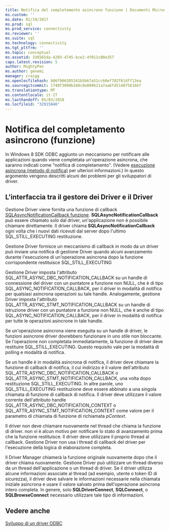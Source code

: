 ```yaml
---
title: Notifica del completamento asincrono funzione | Documenti Microsoft
ms.custom: ''
ms.date: 01/19/2017
ms.prod: sql
ms.prod_service: connectivity
ms.reviewer: ''
ms.suite: sql
ms.technology: connectivity
ms.tgt_pltfrm: ''
ms.topic: conceptual
ms.assetid: 336565da-4203-4745-bce2-4f011c08e357
caps.latest.revision: 5
author: MightyPen
ms.author: genemi
manager: craigg
ms.openlocfilehash: b86f906385341b5b67a51cc60ef702f61dff13ea
ms.sourcegitcommit: 1740f3090b168c0e809611a7aa6fd514075616bf
ms.translationtype: MT
ms.contentlocale: it-IT
ms.lasthandoff: 05/03/2018
ms.locfileid: "32915846"
---
```

# <a name="notification-of-asynchronous-function-completion"></a>Notifica del completamento asincrono (funzione)
In Windows 8 SDK ODBC aggiunto un meccanismo per notificare alle applicazioni quando viene completata un'operazione asincrona, che saranno indicati come "notifica di completamento". (Vedere [esecuzione asincrona (metodo di notifica)](../../../odbc/reference/develop-app/asynchronous-execution-notification-method.md) per ulteriori informazioni.) In questo argomento vengono descritti alcuni dei problemi per gli sviluppatori di driver.  
  
## <a name="the-interface-between-the-driver-manager-and-driver"></a>L'interfaccia tra il gestore dei Driver e il Driver  
 Gestione Driver viene fornita una funzione di callback [SQLAsyncNotificationCallback funzione](../../../odbc/reference/develop-driver/sqlasyncnotificationcallback-function.md). **SQLAsyncNotificationCallback** può essere chiamato solo dal driver, un'applicazione non è possibile chiamare direttamente. Il driver chiama **SQLAsyncNotificationCallback** ogni volta che i nuovi dati ricevuti dal server dopo l'ultimo SQL_STILL_EXECUTING restituzione.  
  
 Gestione Driver fornisce un meccanismo di callback in modo da un driver può inviare una notifica di gestione Driver quando alcuni avanzamento durante l'esecuzione di un'operazione asincrona dopo la funzione corrispondente restituisce SQL_STILL_EXECUTING  
  
 Gestione Driver imposta l'attributo SQL_ATTR_ASYNC_DBC_NOTIFICATION_CALLBACK su un handle di connessione del driver con un puntatore a funzione non NULL, che è di tipo SQL_ASYNC_NOTIFICATION_CALLBACK, per il driver in modalità di notifica per qualsiasi asincrona operazioni su tale handle. Analogamente, gestione Driver imposta l'attributo SQL_ATTR_ASYNC_STMT_NOTIFICATION_CALLBACK su un handle di istruzione driver con un puntatore a funzione non NULL, che è anche di tipo SQL_ASYNC_NOTIFICATION_CALLBACK, per il driver in modalità di notifica per tutte le operazioni asincrone in tale handle.  
  
 Se un'operazione asincrona viene eseguita su un handle di driver, le funzioni asincrone driver dovrebbero funzionare in uno stile non bloccante. Se l'operazione non completata immediatamente, la funzione di driver deve restituire SQL_STILL_EXECUTING. Questo requisito vale per la modalità di polling e modalità di notifica.  
  
 Se un handle è in modalità asincrona di notifica, il driver deve chiamare la funzione di callback di notifica, il cui indirizzo è il valore dell'attributo SQL_ATTR_ASYNC_DBC_NOTIFICATION_CALLBACK o SQL_ATTR_ASYNC_STMT_NOTIFICATION_CALLBACK, una volta dopo restituzione SQL_STILL_EXECUTING. In altre parole, uno SQL_STILL_EXECUTING restituzione deve essere abbinato a una singola chiamata di funzione di callback di notifica. Il driver deve utilizzare il valore corrente dell'attributo handle SQL_ATTR_ASYNC_DBC_NOTIFICATION_CONTEXT o SQL_ATTR_ASYNC_STMT_NOTIFICATION_CONTEXT come valore per il parametro di chiamata di funzione di richiamata *pContext*.  
  
 Il driver non deve chiamare nuovamente nel thread che chiama la funzione di driver. non vi è alcun motivo per notificare lo stato di avanzamento prima che la funzione restituisce. Il driver deve utilizzare il proprio thread al callback. Gestione Driver non usa i thread di callback del driver per l'esecuzione della logica di elaborazione completa.  
  
 Il Driver Manager chiamerà la funzione originale nuovamente dopo che il driver chiama nuovamente. Gestione Driver può utilizzare un thread diverso da un thread dell'applicazione o un thread di driver. Se il driver utilizza alcune informazioni associate al thread (ad esempio, utente o token ID di sicurezza), il driver deve salvare le informazioni necessarie nella chiamata iniziale asincrona e usare il valore salvato prima dell'operazione asincrona intero completa. In genere, solo **SQLDriverConnect**, **SQLConnect**, o **SQLBrowseConnect** necessario utilizzare tale tipo di informazioni.  
  
## <a name="see-also"></a>Vedere anche  
 [Sviluppo di un driver ODBC](../../../odbc/reference/develop-driver/developing-an-odbc-driver.md)
